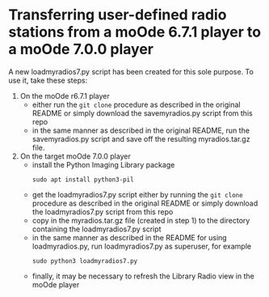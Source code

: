 # Transferring user-defined radio stations from a moOde 6.7.1 player to a moOde 7.0.0 player

A new loadmyradios7.py script has been created for this sole purpose. To use it, take these steps:

1. On the moOde r6.7.1 player
   * either run the `git clone` procedure as described in the original README or simply download the savemyradios.py script from this repo
   * in the same manner as described in the original README, run the savemyradios.py script and save off the resulting myradios.tar.gz file.
1. On the target moOde 7.0.0 player
   * install the Python Imaging Library package
      ```
      sudo apt install python3-pil
      ```
   * get the loadmyradios7.py script either by running the `git clone` procedure as described in the original README or simply download the loadmyradios7.py script from this repo
   * copy in the myradios.tar.gz file (created in step 1) to the directory containing the loadmyradios7.py script
   * in the same manner as described in the README for using loadmyradios.py, run loadmyradios7.py as superuser, for example
      ```
      sudo python3 loadmyradios7.py
      ```
   * finally, it may be necessary to refresh the Library Radio view in the moOde player
